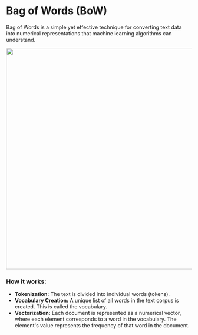 # Bag of Words (BoW)
Bag of Words is a simple yet effective technique for converting text data into numerical representations that machine learning algorithms can understand.

<p align="center">
  <img width="600" src="https://github.com/Yuucas/NLP/blob/3091c02973960e3990faafe931b22eafb5681ffb/Data_Preprocessing/Bag_of_words/table.png"></a>
</p>
<div align="center">


<div align="left">
  
### How it works:
* **Tokenization:** The text is divided into individual words (tokens).
* **Vocabulary Creation:** A unique list of all words in the text corpus is created. This is called the vocabulary.
* **Vectorization:** Each document is represented as a numerical vector, where each element corresponds to a word in the vocabulary. The element's value represents the frequency of that word in the document.
